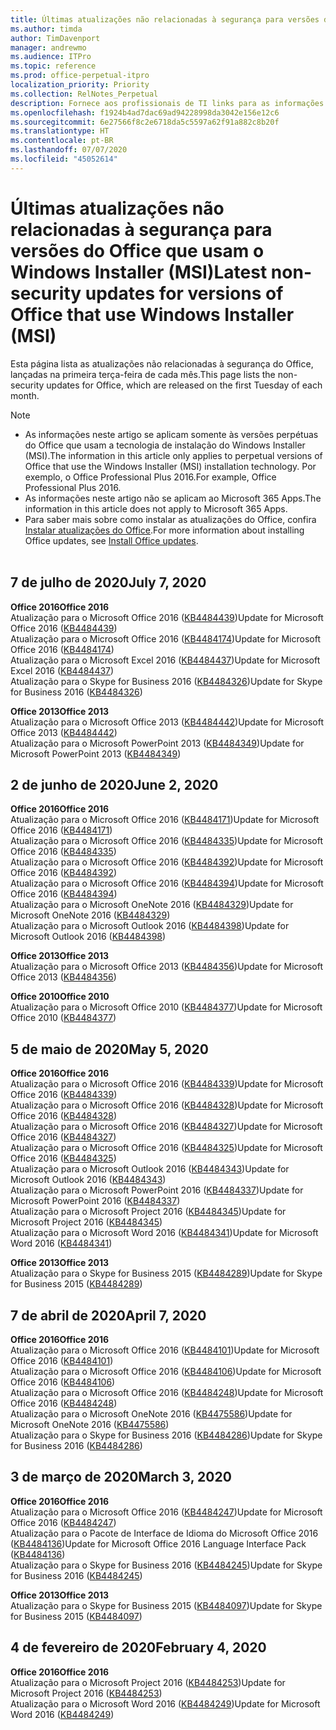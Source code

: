 ```yaml
---
title: Últimas atualizações não relacionadas à segurança para versões do Office que usam o Windows Installer (MSI)
ms.author: timda
author: TimDavenport
manager: andrewmo
ms.audience: ITPro
ms.topic: reference
ms.prod: office-perpetual-itpro
localization_priority: Priority
ms.collection: RelNotes_Perpetual
description: Fornece aos profissionais de TI links para as informações mais recentes sobre atualizações que não são de segurança para versões perpétuas do Office 2016, Office 2013 e Office 2010
ms.openlocfilehash: f1924b4ad7dac69ad94228998da3042e156e12c6
ms.sourcegitcommit: 6e27566f8c2e6718da5c5597a62f91a882c8b20f
ms.translationtype: HT
ms.contentlocale: pt-BR
ms.lasthandoff: 07/07/2020
ms.locfileid: "45052614"
---
```

# <a name="latest-non-security-updates-for-versions-of-office-that-use-windows-installer-msi"></a><span data-ttu-id="f1a67-103">Últimas atualizações não relacionadas à segurança para versões do Office que usam o Windows Installer (MSI)</span><span class="sxs-lookup"><span data-stu-id="f1a67-103">Latest non-security updates for versions of Office that use Windows Installer (MSI)</span></span>

<span data-ttu-id="f1a67-104">Esta página lista as atualizações não relacionadas à segurança do Office, lançadas na primeira terça-feira de cada mês.</span><span class="sxs-lookup"><span data-stu-id="f1a67-104">This page lists the non-security updates for Office, which are released on the first Tuesday of each month.</span></span>

> [!NOTE]
> - <span data-ttu-id="f1a67-105">As informações neste artigo se aplicam somente às versões perpétuas do Office que usam a tecnologia de instalação do Windows Installer (MSI).</span><span class="sxs-lookup"><span data-stu-id="f1a67-105">The information in this article only applies to perpetual versions of Office that use the Windows Installer (MSI) installation technology.</span></span> <span data-ttu-id="f1a67-106">Por exemplo, o Office Professional Plus 2016.</span><span class="sxs-lookup"><span data-stu-id="f1a67-106">For example, Office Professional Plus 2016.</span></span>
> - <span data-ttu-id="f1a67-107">As informações neste artigo não se aplicam ao Microsoft 365 Apps.</span><span class="sxs-lookup"><span data-stu-id="f1a67-107">The information in this article does not apply to Microsoft 365 Apps.</span></span>
> - <span data-ttu-id="f1a67-108">Para saber mais sobre como instalar as atualizações do Office, confira [Instalar atualizações do Office](https://support.office.com/article/2ab296f3-7f03-43a2-8e50-46de917611c5).</span><span class="sxs-lookup"><span data-stu-id="f1a67-108">For more information about installing Office updates, see [Install Office updates](https://support.office.com/article/2ab296f3-7f03-43a2-8e50-46de917611c5).</span></span>
<br/><br/>

## <a name="july-7-2020"></a><span data-ttu-id="f1a67-109">7 de julho de 2020</span><span class="sxs-lookup"><span data-stu-id="f1a67-109">July 7, 2020</span></span>

<span data-ttu-id="f1a67-110">**Office 2016**</span><span class="sxs-lookup"><span data-stu-id="f1a67-110">**Office 2016**</span></span><br/>
<span data-ttu-id="f1a67-111">Atualização para o Microsoft Office 2016 ([KB4484439](https://support.microsoft.com/help/4484439))</span><span class="sxs-lookup"><span data-stu-id="f1a67-111">Update for Microsoft Office 2016 ([KB4484439](https://support.microsoft.com/help/4484439))</span></span><br/> <span data-ttu-id="f1a67-112">Atualização para o Microsoft Office 2016 ([KB4484174](https://support.microsoft.com/help/4484174))</span><span class="sxs-lookup"><span data-stu-id="f1a67-112">Update for Microsoft Office 2016 ([KB4484174](https://support.microsoft.com/help/4484174))</span></span><br/> <span data-ttu-id="f1a67-113">Atualização para o Microsoft Excel 2016 ([KB4484437](https://support.microsoft.com/help/4484437))</span><span class="sxs-lookup"><span data-stu-id="f1a67-113">Update for Microsoft Excel 2016 ([KB4484437](https://support.microsoft.com/help/4484437))</span></span><br/>
<span data-ttu-id="f1a67-114">Atualização para o Skype for Business 2016 ([KB4484326](https://support.microsoft.com/help/4484326))</span><span class="sxs-lookup"><span data-stu-id="f1a67-114">Update for Skype for Business 2016 ([KB4484326](https://support.microsoft.com/help/4484326))</span></span><br/> 

<span data-ttu-id="f1a67-115">**Office 2013**</span><span class="sxs-lookup"><span data-stu-id="f1a67-115">**Office 2013**</span></span><br/>
<span data-ttu-id="f1a67-116">Atualização para o Microsoft Office 2013 ([KB4484442](https://support.microsoft.com/help/4484442))</span><span class="sxs-lookup"><span data-stu-id="f1a67-116">Update for Microsoft Office 2013 ([KB4484442](https://support.microsoft.com/help/4484442))</span></span><br/> <span data-ttu-id="f1a67-117">Atualização para o Microsoft PowerPoint 2013 ([KB4484349](https://support.microsoft.com/help/4484349))</span><span class="sxs-lookup"><span data-stu-id="f1a67-117">Update for Microsoft PowerPoint 2013 ([KB4484349](https://support.microsoft.com/help/4484349))</span></span><br/> 


## <a name="june-2-2020"></a><span data-ttu-id="f1a67-118">2 de junho de 2020</span><span class="sxs-lookup"><span data-stu-id="f1a67-118">June 2, 2020</span></span>

<span data-ttu-id="f1a67-119">**Office 2016**</span><span class="sxs-lookup"><span data-stu-id="f1a67-119">**Office 2016**</span></span><br/>
<span data-ttu-id="f1a67-120">Atualização para o Microsoft Office 2016 ([KB4484171](https://support.microsoft.com/help/4484171))</span><span class="sxs-lookup"><span data-stu-id="f1a67-120">Update for Microsoft Office 2016 ([KB4484171](https://support.microsoft.com/help/4484171))</span></span><br/> <span data-ttu-id="f1a67-121">Atualização para o Microsoft Office 2016 ([KB4484335](https://support.microsoft.com/help/4484335))</span><span class="sxs-lookup"><span data-stu-id="f1a67-121">Update for Microsoft Office 2016 ([KB4484335](https://support.microsoft.com/help/4484335))</span></span><br/> <span data-ttu-id="f1a67-122">Atualização para o Microsoft Office 2016 ([KB4484392](https://support.microsoft.com/help/4484392))</span><span class="sxs-lookup"><span data-stu-id="f1a67-122">Update for Microsoft Office 2016 ([KB4484392](https://support.microsoft.com/help/4484392))</span></span><br/> <span data-ttu-id="f1a67-123">Atualização para o Microsoft Office 2016 ([KB4484394](https://support.microsoft.com/help/4484394))</span><span class="sxs-lookup"><span data-stu-id="f1a67-123">Update for Microsoft Office 2016 ([KB4484394](https://support.microsoft.com/help/4484394))</span></span><br/> <span data-ttu-id="f1a67-124">Atualização para o Microsoft OneNote 2016 ([KB4484329](https://support.microsoft.com/help/4484329))</span><span class="sxs-lookup"><span data-stu-id="f1a67-124">Update for Microsoft OneNote 2016 ([KB4484329](https://support.microsoft.com/help/4484329))</span></span><br/>
<span data-ttu-id="f1a67-125">Atualização para o Microsoft Outlook 2016 ([KB4484398](https://support.microsoft.com/help/4484398))</span><span class="sxs-lookup"><span data-stu-id="f1a67-125">Update for Microsoft Outlook 2016 ([KB4484398](https://support.microsoft.com/help/4484398))</span></span><br/> 

<span data-ttu-id="f1a67-126">**Office 2013**</span><span class="sxs-lookup"><span data-stu-id="f1a67-126">**Office 2013**</span></span><br/>
<span data-ttu-id="f1a67-127">Atualização para o Microsoft Office 2013 ([KB4484356](https://support.microsoft.com/help/4484356))</span><span class="sxs-lookup"><span data-stu-id="f1a67-127">Update for Microsoft Office 2013 ([KB4484356](https://support.microsoft.com/help/4484356))</span></span><br/> 

<span data-ttu-id="f1a67-128">**Office 2010**</span><span class="sxs-lookup"><span data-stu-id="f1a67-128">**Office 2010**</span></span><br/>
<span data-ttu-id="f1a67-129">Atualização para o Microsoft Office 2010 ([KB4484377](https://support.microsoft.com/help/4484377))</span><span class="sxs-lookup"><span data-stu-id="f1a67-129">Update for Microsoft Office 2010 ([KB4484377](https://support.microsoft.com/help/4484377))</span></span><br/> 


## <a name="may-5-2020"></a><span data-ttu-id="f1a67-130">5 de maio de 2020</span><span class="sxs-lookup"><span data-stu-id="f1a67-130">May 5, 2020</span></span>

<span data-ttu-id="f1a67-131">**Office 2016**</span><span class="sxs-lookup"><span data-stu-id="f1a67-131">**Office 2016**</span></span><br/>
<span data-ttu-id="f1a67-132">Atualização para o Microsoft Office 2016 ([KB4484339](https://support.microsoft.com/help/4484339))</span><span class="sxs-lookup"><span data-stu-id="f1a67-132">Update for Microsoft Office 2016 ([KB4484339](https://support.microsoft.com/help/4484339))</span></span><br/> <span data-ttu-id="f1a67-133">Atualização para o Microsoft Office 2016 ([KB4484328](https://support.microsoft.com/help/4484328))</span><span class="sxs-lookup"><span data-stu-id="f1a67-133">Update for Microsoft Office 2016 ([KB4484328](https://support.microsoft.com/help/4484328))</span></span><br/> <span data-ttu-id="f1a67-134">Atualização para o Microsoft Office 2016 ([KB4484327](https://support.microsoft.com/help/4484327))</span><span class="sxs-lookup"><span data-stu-id="f1a67-134">Update for Microsoft Office 2016 ([KB4484327](https://support.microsoft.com/help/4484327))</span></span><br/> <span data-ttu-id="f1a67-135">Atualização para o Microsoft Office 2016 ([KB4484325](https://support.microsoft.com/help/4484325))</span><span class="sxs-lookup"><span data-stu-id="f1a67-135">Update for Microsoft Office 2016 ([KB4484325](https://support.microsoft.com/help/4484325))</span></span><br/> <span data-ttu-id="f1a67-136">Atualização para o Microsoft Outlook 2016 ([KB4484343](https://support.microsoft.com/help/4484343))</span><span class="sxs-lookup"><span data-stu-id="f1a67-136">Update for Microsoft Outlook 2016 ([KB4484343](https://support.microsoft.com/help/4484343))</span></span><br/> <span data-ttu-id="f1a67-137">Atualização para o Microsoft PowerPoint 2016 ([KB4484337](https://support.microsoft.com/help/4484337))</span><span class="sxs-lookup"><span data-stu-id="f1a67-137">Update for Microsoft PowerPoint 2016 ([KB4484337](https://support.microsoft.com/help/4484337))</span></span><br/> <span data-ttu-id="f1a67-138">Atualização para o Microsoft Project 2016 ([KB4484345](https://support.microsoft.com/help/4484345))</span><span class="sxs-lookup"><span data-stu-id="f1a67-138">Update for Microsoft Project 2016 ([KB4484345](https://support.microsoft.com/help/4484345))</span></span><br/> <span data-ttu-id="f1a67-139">Atualização para o Microsoft Word 2016 ([KB4484341](https://support.microsoft.com/help/4484341))</span><span class="sxs-lookup"><span data-stu-id="f1a67-139">Update for Microsoft Word 2016 ([KB4484341](https://support.microsoft.com/help/4484341))</span></span><br/> 


<span data-ttu-id="f1a67-140">**Office 2013**</span><span class="sxs-lookup"><span data-stu-id="f1a67-140">**Office 2013**</span></span><br/>
<span data-ttu-id="f1a67-141">Atualização para o Skype for Business 2015 ([KB4484289](https://support.microsoft.com/help/4484289))</span><span class="sxs-lookup"><span data-stu-id="f1a67-141">Update for Skype for Business 2015 ([KB4484289](https://support.microsoft.com/help/4484289))</span></span><br/>

## <a name="april-7-2020"></a><span data-ttu-id="f1a67-142">7 de abril de 2020</span><span class="sxs-lookup"><span data-stu-id="f1a67-142">April 7, 2020</span></span>

<span data-ttu-id="f1a67-143">**Office 2016**</span><span class="sxs-lookup"><span data-stu-id="f1a67-143">**Office 2016**</span></span><br/>
<span data-ttu-id="f1a67-144">Atualização para o Microsoft Office 2016 ([KB4484101](https://support.microsoft.com/help/4484101))</span><span class="sxs-lookup"><span data-stu-id="f1a67-144">Update for Microsoft Office 2016 ([KB4484101](https://support.microsoft.com/help/4484101))</span></span><br/>
<span data-ttu-id="f1a67-145">Atualização para o Microsoft Office 2016 ([KB4484106](https://support.microsoft.com/help/4484106))</span><span class="sxs-lookup"><span data-stu-id="f1a67-145">Update for Microsoft Office 2016 ([KB4484106](https://support.microsoft.com/help/4484106))</span></span><br/>
<span data-ttu-id="f1a67-146">Atualização para o Microsoft Office 2016 ([KB4484248](https://support.microsoft.com/help/4484248))</span><span class="sxs-lookup"><span data-stu-id="f1a67-146">Update for Microsoft Office 2016 ([KB4484248](https://support.microsoft.com/help/4484248))</span></span><br/>
<span data-ttu-id="f1a67-147">Atualização para o Microsoft OneNote 2016 ([KB4475586](https://support.microsoft.com/help/4475586))</span><span class="sxs-lookup"><span data-stu-id="f1a67-147">Update for Microsoft OneNote 2016 ([KB4475586](https://support.microsoft.com/help/4475586))</span></span><br/>
<span data-ttu-id="f1a67-148">Atualização para o Skype for Business 2016 ([KB4484286](https://support.microsoft.com/help/4484286))</span><span class="sxs-lookup"><span data-stu-id="f1a67-148">Update for Skype for Business 2016 ([KB4484286](https://support.microsoft.com/help/4484286))</span></span> <br/>


## <a name="march-3-2020"></a><span data-ttu-id="f1a67-149">3 de março de 2020</span><span class="sxs-lookup"><span data-stu-id="f1a67-149">March 3, 2020</span></span>

<span data-ttu-id="f1a67-150">**Office 2016**</span><span class="sxs-lookup"><span data-stu-id="f1a67-150">**Office 2016**</span></span><br/>
<span data-ttu-id="f1a67-151">Atualização para o Microsoft Office 2016 ([KB4484247](https://support.microsoft.com/help/4484247))</span><span class="sxs-lookup"><span data-stu-id="f1a67-151">Update for Microsoft Office 2016 ([KB4484247](https://support.microsoft.com/help/4484247))</span></span><br/> <span data-ttu-id="f1a67-152">Atualização para o Pacote de Interface de Idioma do Microsoft Office 2016 ([KB4484136](https://support.microsoft.com/help/4484136))</span><span class="sxs-lookup"><span data-stu-id="f1a67-152">Update for Microsoft Office 2016 Language Interface Pack ([KB4484136](https://support.microsoft.com/help/4484136))</span></span><br/>
<span data-ttu-id="f1a67-153">Atualização para o Skype for Business 2016 ([KB4484245](https://support.microsoft.com/help/4484245))</span><span class="sxs-lookup"><span data-stu-id="f1a67-153">Update for Skype for Business 2016 ([KB4484245](https://support.microsoft.com/help/4484245))</span></span> <br/>

<span data-ttu-id="f1a67-154">**Office 2013**</span><span class="sxs-lookup"><span data-stu-id="f1a67-154">**Office 2013**</span></span><br/>
<span data-ttu-id="f1a67-155">Atualização para o Skype for Business 2015 ([KB4484097](https://support.microsoft.com/help/4484097))</span><span class="sxs-lookup"><span data-stu-id="f1a67-155">Update for Skype for Business 2015 ([KB4484097](https://support.microsoft.com/help/4484097))</span></span><br/>


## <a name="february-4-2020"></a><span data-ttu-id="f1a67-156">4 de fevereiro de 2020</span><span class="sxs-lookup"><span data-stu-id="f1a67-156">February 4, 2020</span></span>

<span data-ttu-id="f1a67-157">**Office 2016**</span><span class="sxs-lookup"><span data-stu-id="f1a67-157">**Office 2016**</span></span><br/>
<span data-ttu-id="f1a67-158">Atualização para o Microsoft Project 2016 ([KB4484253](https://support.microsoft.com/help/4484253))</span><span class="sxs-lookup"><span data-stu-id="f1a67-158">Update for Microsoft Project 2016 ([KB4484253](https://support.microsoft.com/help/4484253))</span></span> <br/>
<span data-ttu-id="f1a67-159">Atualização para o Microsoft Word 2016 ([KB4484249](https://support.microsoft.com/help/4484249))</span><span class="sxs-lookup"><span data-stu-id="f1a67-159">Update for Microsoft Word 2016 ([KB4484249](https://support.microsoft.com/help/4484249))</span></span> <br/>



